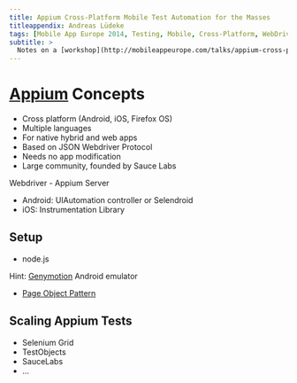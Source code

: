 ```yaml
---
title: Appium Cross-Platform Mobile Test Automation for the Masses
titleappendix: Andreas Lüdeke
tags: [Mobile App Europe 2014, Testing, Mobile, Cross-Platform, WebDriver]
subtitle: >
  Notes on a [workshop](http://mobileappeurope.com/talks/appium-cross-platform-mobile-test-automation-masses/) by Andreas Lüdeke (TestObject) 
---
```


# [Appium](http://appium.io/) Concepts
* Cross platform (Android, iOS, Firefox OS)
* Multiple languages
* For native hybrid and web apps
* Based on JSON Webdriver Protocol
* Needs no app modification
* Large community, founded by Sauce Labs

Webdriver - Appium Server
* Android: UIAutomation controller or Selendroid
* iOS: Instrumentation Library

## Setup
* node.js

Hint: [Genymotion](http://www.genymotion.com/) Android emulator

* [Page Object Pattern](http://martinfowler.com/bliki/PageObject.html)

## Scaling Appium Tests
* Selenium Grid
* TestObjects
* SauceLabs
* ...
